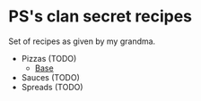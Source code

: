 # PS's clan secret recipes

Set of recipes as given by my grandma.

* Pizzas (TODO)
    - [Base](./pizza/base.md)
* Sauces (TODO)
* Spreads (TODO)
